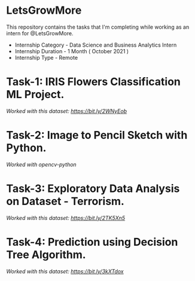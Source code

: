 # LetsGrowMore

This repository contains the tasks that I'm completing while working as an intern for @LetsGrowMore.

* Internship Category - Data Science and Business Analytics Intern
* Internship Duration - 1 Month ( October 2021 )
* Internship Type - Remote

# Task-1: IRIS Flowers Classification ML Project.
_Worked with this dataset: https://bit.ly/2WNyEob_

# Task-2: Image to Pencil Sketch with Python.
_Worked with opencv-python_

# Task-3: Exploratory Data Analysis on Dataset - Terrorism.
_Worked with this dataset: https://bit.ly/2TK5Xn5_

# Task-4: Prediction using Decision Tree  Algorithm.
_Worked with this dataset: https://bit.ly/3kXTdox_

